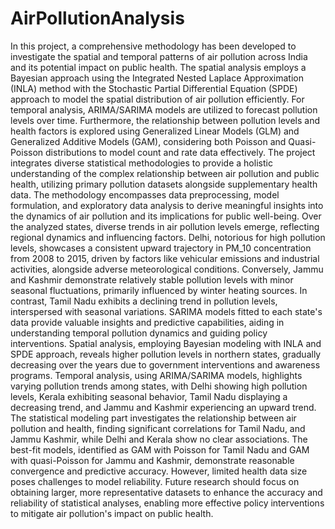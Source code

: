 # AirPollutionAnalysis
In this project, a comprehensive methodology has been developed to investigate the spatial and temporal patterns of air pollution across India and its potential impact on public health. The spatial analysis employs a Bayesian approach using the Integrated Nested Laplace Approximation (INLA) method with the Stochastic Partial Differential Equation (SPDE) approach to model the spatial distribution of air pollution efficiently. For temporal analysis, ARIMA/SARIMA models are utilized to forecast pollution levels over time. Furthermore, the relationship between pollution levels and health factors is explored using Generalized Linear Models (GLM) and Generalized Additive Models (GAM), considering both Poisson and Quasi-Poisson distributions to model count and rate data effectively. The project integrates diverse statistical methodologies to provide a holistic understanding of the complex relationship between air pollution and public health, utilizing primary pollution datasets alongside supplementary health data. The methodology encompasses data preprocessing, model formulation, and exploratory data analysis to derive meaningful insights into the dynamics of air pollution and its implications for public well-being.
Over the analyzed states, diverse trends in air pollution levels emerge, reflecting regional dynamics and influencing factors. Delhi, notorious for high pollution levels, showcases a consistent upward trajectory in PM_10 concentration from 2008 to 2015, driven by factors like vehicular emissions and industrial activities, alongside adverse meteorological conditions. Conversely, Jammu and Kashmir demonstrate relatively stable pollution levels with minor seasonal fluctuations, primarily influenced by winter heating sources. In contrast, Tamil Nadu exhibits a declining trend in pollution levels, interspersed with seasonal variations. SARIMA models fitted to each state's data provide valuable insights and predictive capabilities, aiding in understanding temporal pollution dynamics and guiding policy interventions. 
Spatial analysis, employing Bayesian modeling with INLA and SPDE approach, reveals higher pollution levels in northern states, gradually decreasing over the years due to government interventions and awareness programs. Temporal analysis, using ARIMA/SARIMA models, highlights varying pollution trends among states, with Delhi showing high pollution levels, Kerala exhibiting seasonal behavior, Tamil Nadu displaying a decreasing trend, and Jammu and Kashmir experiencing an upward trend. The statistical modeling part investigates the relationship between air pollution and health, finding significant correlations for Tamil Nadu, and Jammu Kashmir, while Delhi and Kerala show no clear associations. The best-fit models, identified as GAM with Poisson for Tamil Nadu and GAM with quasi-Poisson for Jammu and Kashmir, demonstrate reasonable convergence and predictive accuracy. However, limited health data size poses challenges to model reliability. Future research should focus on obtaining larger, more representative datasets to enhance the accuracy and reliability of statistical analyses, enabling more effective policy interventions to mitigate air pollution's impact on public health.





